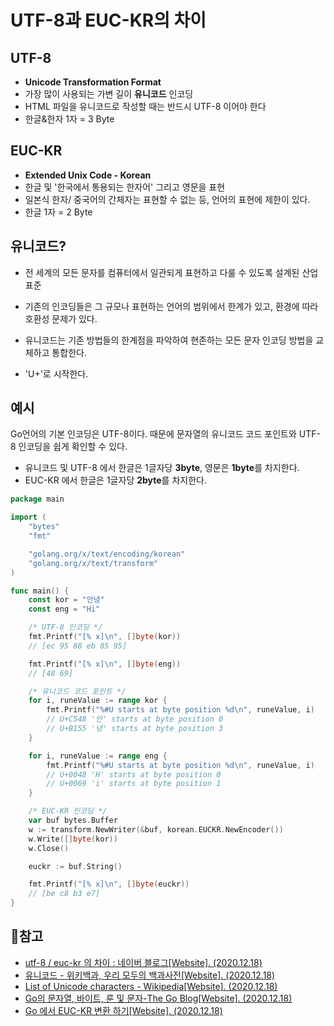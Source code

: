 # UTF-8과 EUC-KR의 차이

## UTF-8 

- **Unicode Transformation Format**
- 가장 많이 사용되는 가변 길이 **유니코드** 인코딩
- HTML 파일을 유니코드로 작성할 때는 반드시 UTF-8 이어야 한다
- 한글&한자 1자 = 3 Byte



## EUC-KR

- **Extended Unix Code - Korean** 
- 한글 및 '한국에서 통용되는 한자어' 그리고 영문을 표현
- 일본식 한자/ 중국어의 간체자는 표현할 수 없는 등, 언어의 표현에 제한이 있다.
- 한글 1자 = 2 Byte



## 유니코드?

- 전 세계의 모든 문자를 컴퓨터에서 일관되게 표현하고 다룰 수 있도록 설계된 산업 표준

- 기존의 인코딩들은 그 규모나 표현하는 언어의 범위에서 한계가 있고, 환경에 따라 호환성 문제가 있다.

- 유니코드는 기존 방법들의 한계점을 파악하여 현존하는 모든 문자 인코딩 방법을 교체하고 통합한다.

- 'U+'로 시작한다.

  

## 예시

Go언어의 기본 인코딩은 UTF-8이다. 때문에 문자열의 유니코드 코드 포인트와 UTF-8 인코딩을 쉽게 확인할 수 있다. 

- 유니코드 및 UTF-8 에서 한글은 1글자당 **3byte**, 영문은 **1byte**를 차지한다.
- EUC-KR 에서 한글은 1글자당 **2byte**를 차지한다. 

```go
package main

import (
	"bytes"
	"fmt"

	"golang.org/x/text/encoding/korean"
	"golang.org/x/text/transform"
)

func main() {
	const kor = "안녕"
	const eng = "Hi"

   	/* UTF-8 인코딩 */
	fmt.Printf("[% x]\n", []byte(kor))
	// [ec 95 88 eb 85 95]

	fmt.Printf("[% x]\n", []byte(eng))
	// [48 69]

    /* 유니코드 코드 포인트 */
	for i, runeValue := range kor {
		fmt.Printf("%#U starts at byte position %d\n", runeValue, i)
		// U+C548 '안' starts at byte position 0
		// U+B155 '녕' starts at byte position 3
	}

	for i, runeValue := range eng {
		fmt.Printf("%#U starts at byte position %d\n", runeValue, i)
		// U+0048 'H' starts at byte position 0
		// U+0069 'i' starts at byte position 1
	}

    /* EUC-KR 인코딩 */
	var buf bytes.Buffer
	w := transform.NewWriter(&buf, korean.EUCKR.NewEncoder())
	w.Write([]byte(kor))
	w.Close()

	euckr := buf.String()

	fmt.Printf("[% x]\n", []byte(euckr))
	// [be c8 b3 e7]
}
```



## 📜참고

- [utf-8 / euc-kr 의 차이  : 네이버 블로그[Website]. (2020.12.18)](https://m.blog.naver.com/PostView.nhn?blogId=junhwen&logNo=130080223604&proxyReferer=https:%2F%2Fwww.google.com%2F)
- [유니코드 - 위키백과, 우리 모두의 백과사전[Website]. (2020.12.18)](https://ko.wikipedia.org/wiki/%EC%9C%A0%EB%8B%88%EC%BD%94%EB%93%9C)
- [List of Unicode characters - Wikipedia[Website]. (2020.12.18)](https://en.wikipedia.org/wiki/List_of_Unicode_characters)
- [Go의 문자열, 바이트, 룬 및 문자-The Go Blog[Website]. (2020.12.18)](https://blog.golang.org/strings)
- [Go 에서 EUC-KR 변환 하기[Website]. (2020.12.18)](https://m.blog.naver.com/PostView.nhn?blogId=nersion&logNo=220884742148&proxyReferer=https:%2F%2Fwww.google.com%2F)

